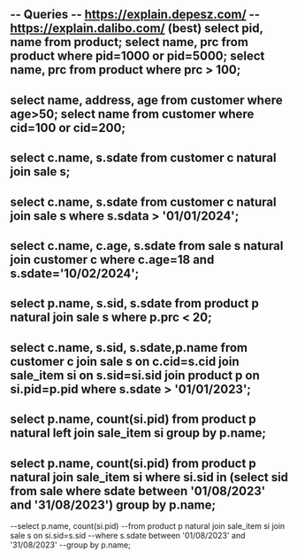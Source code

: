 -- Queries
-- https://explain.depesz.com/
-- https://explain.dalibo.com/ (best)
select pid, name from product;
select name, prc from product where pid=1000 or pid=5000;
select name, prc from product where prc > 100;
--
select name, address, age from customer where age>50;
select name from customer where cid=100 or cid=200;
--
select c.name, s.sdate
from   customer c natural join sale s;
--
select c.name, s.sdate
from   customer c natural join sale s
where s.sdata > '01/01/2024';
--
select c.name, c.age, s.sdate
from  sale s natural join customer c
where c.age=18 and s.sdate='10/02/2024';
--
select p.name, s.sid, s.sdate
from product p natural join sale s
where p.prc < 20;
--
select c.name, s.sid, s.sdate,p.name
from   customer c join sale s on c.cid=s.cid
                  join sale_item si on s.sid=si.sid
                  join product p on si.pid=p.pid
where s.sdate > '01/01/2023';
--
select p.name, count(si.pid)
from   product p natural left join sale_item si
group by p.name;
--
select p.name, count(si.pid)
from   product p natural join sale_item si
where  si.sid in (select sid from sale where sdate between '01/08/2023' and '31/08/2023')
group by p.name;
---
--select p.name, count(si.pid)
--from   product p natural join sale_item si join sale s on si.sid=s.sid
--where  s.sdate between '01/08/2023' and '31/08/2023'
--group by p.name;
